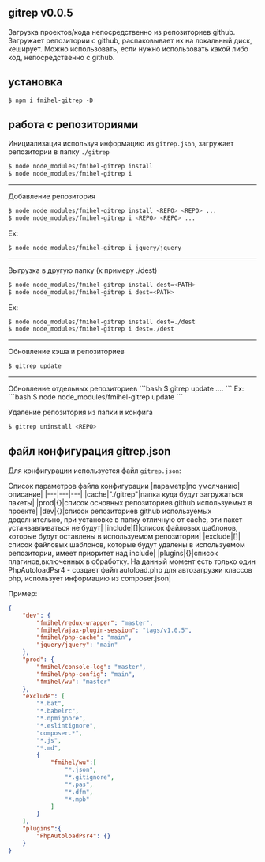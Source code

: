## gitrep v0.0.5
Загрузка проектов/кода непосредственно из репозиториев github.
Загружает репозитории с github, распаковывает их на локальный диск, кеширует.
Можно использовать, если нужно использовать какой либо код, непосредственно с github.


## установка
```
$ npm i fmihel-gitrep -D
```

## работа с репозиториями
Инициализация используя информацию из `gitrep.json`, загружает репозитории в папку `./gitrep`

```bash
$ node node_modules/fmihel-gitrep install
$ node node_modules/fmihel-gitrep i
```
<hr>

Добавление репозитория

```bash
$ node node_modules/fmihel-gitrep install <REPO> <REPO> ...
$ node node_modules/fmihel-gitrep i <REPO> <REPO> ...
```
Ex:
```bash
$ node node_modules/fmihel-gitrep i jquery/jquery
```
<hr>

Выгрузка в другую папку (к примеру ./dest)
```bash
$ node node_modules/fmihel-gitrep install dest=<PATH>
$ node node_modules/fmihel-gitrep i dest=<PATH>
```
Ex:
```bash
$ node node_modules/fmihel-gitrep install dest=./dest
$ node node_modules/fmihel-gitrep i dest=./dest
```
<hr>

Обновление кэша и репозиториев
```bash
$ gitrep update  
```
<hr>
Обновление отдельных репозиториев 
```bash
$ gitrep update <REPO> <REPO> .... 
```
Ex:
```bash
$ node node_modules/fmihel-gitrep update 
```


Удаление репозитория из папки и конфига

```bash
$ gitrep uninstall <REPO>  
```


## файл конфигурация gitrep.json
Для конфигурации используется файл `gitrep.json`:

Список параметров файла конфигурации
|параметр|по умолчанию|описание|
|---|---|---|
|cache|"./gitrep"|папка куда будут загружаться пакеты|
|prod|{}|список основных репозиториев github используемых в проекте|
|dev|{}|список репозиториев github используемых додолнительно, при установке в папку отличную от cache, эти пакет устанвавливаться не будут|
|include|[]|список файловых шаблонов, которые будут оставлены в используемом репозитории|
|exclude|[]|список файловых шаблонов, которые будут удалены в используемом репозитории, имеет приоритет над include|
|plugins|{}|список плагинов,включенных в обработку. На данный момент есть только один PhpAutoloadPsr4 - создает файл autoload.php для автозагрузки классов php, использует информацию из composer.json|


Пример:
```json
{
    "dev": {
        "fmihel/redux-wrapper": "master",
        "fmihel/ajax-plugin-session": "tags/v1.0.5",
        "fmihel/php-cache": "main",
        "jquery/jquery": "main"
    },
    "prod": {
        "fmihel/console-log": "master",
        "fmihel/php-config": "main",
        "fmihel/wu": "master"
    },
    "exclude": [
        "*.bat",
        "*.babelrc",
        "*.npmignore",
        "*.eslintignore",
        "composer.*",
        "*.js",
        "*.md",
        {
            "fmihel/wu":[
                "*.json",        
                "*.gitignore",
                "*.pas",
                "*.dfm",
                "*.mpb"
            ]
        }
    ],
    "plugins":{
        "PhpAutoloadPsr4": {}
    }
}
```

